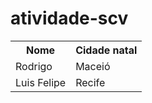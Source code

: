 # atividade-scv

<table>
  <tr>
    <th>Nome</th>
    <th>Cidade natal</th>
  </tr>
  <tr>
    <td>Rodrigo</td>
    <td>Maceió</td>
  </tr>
  <tr>
    <td>Luis Felipe</td>
    <td>Recife</td>
  </tr>
</table>


